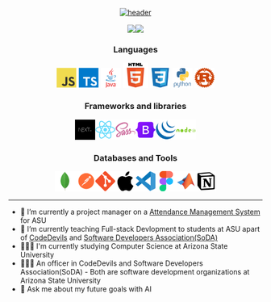 <div align="center">

[![header](https://capsule-render.vercel.app/api?fontColor=FFB703&type=rect&color=023047&height=200&section=header&text=Hello,%20I'm%20David!%20🧑🏽‍💻&fontSize=50&animation=fadeIn)](https://github.com/SloppyFlipFlop?tab=repositories)

</div>

<div align="center" >
<div  style="display: inline-flex; align-items: center;">

<a href="https://github.com/anuraghazra/github-readme-stats">
  <img align="center" src="https://github-readme-stats.vercel.app/api?username=SloppyFlipFlop&count_private=true&layout=compact&show_icons=true&hide_border=true&theme=prussian&border_radius=15&width=325&line_height=20" />
</a>

<hl/>

<a href="https://github.com/anuraghazra/convoychat">
  <img align="center" src="https://github-readme-stats.vercel.app/api/top-langs/?username=SloppyFlipFlop&layout=compact&theme=prussian&&langs_count=6&hide_border=true&border_radius=15&" />
</a>

</div>
</div>

<!-- icons -->
<!-- got icon images from https://github.com/devicons/devicon -->

<div align="center">

### Languages

<img src='images/javascript.svg'  height="40"> 
<img src='images/typescript.svg' height="40"> <img src='images/java.svg' height="40">
<img src='images/html5.svg' height="50">
<img src='images/css3.svg' height="40">
<img src='images/python.svg' height="40">
<img src='images/rust.png' height="40">

</div>

<div align="center" >

### Frameworks and libraries

<div  style="display: inline-flex; align-items: center;">
  <img src='images/nextjs.jpeg' height="40">
  <img src='images/react.svg' height="40">
  <img src='images/sass.svg' height="40">
  <img src='images/bootstrap.svg' height="40">
  <img src='images/jquery.svg' height="40">
  <img src='images/nodejs.svg' height="40">
</div>
</div>

<!-- tools -->
<div align="center" >

### Databases and Tools

<div  style="display: inline-flex; align-items: center;">
  <img src='images/mongodb.svg' height="40">
<img src='images/postman_logo.svg' height="40">
<img src='images/git.svg' height="40">
  <img src='images/apple-logo.svg' height="40">
  <img src='images/vscode-logo.svg' height="40">
  <img src='images/figma-logo.svg' height="40">
  <img src='images/matlab-logo.svg' height="40">
<img src='images/Notion_app_logo.png' height="40">

</div>
</div>

<hr/>

- 🔭 I’m currently a project manager on a [Attendance Management System](https://github.com/PNARDS/AMS) for ASU
- 🌱 I’m currently teaching Full-stack Devlopment to students at ASU apart of [CodeDevils](https://asu.campuslabs.com/engage/organization/codedevils) and [Software Developers Association(SoDA)](https://asu.campuslabs.com/engage/organization/soda)
- 👨🏼‍🎓 I'm currently studying Computer Science at Arizona State University
- 👨🏼‍💼 An officer in CodeDevils and Software Developers Association(SoDA) - Both are software development organizations at Arizona State University
- 💬 Ask me about my future goals with AI

